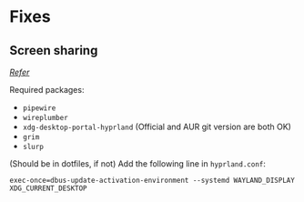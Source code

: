 # Fixes

## Screen sharing
*[Refer](https://gist.github.com/brunoanc/2dea6ddf6974ba4e5d26c3139ffb7580)*

Required packages:
- `pipewire`
- `wireplumber`
- `xdg-desktop-portal-hyprland` (Official and AUR git version are both OK)
- `grim`
- `slurp`

(Should be in dotfiles, if not) Add the following line in `hyprland.conf`: 
```
exec-once=dbus-update-activation-environment --systemd WAYLAND_DISPLAY XDG_CURRENT_DESKTOP
```